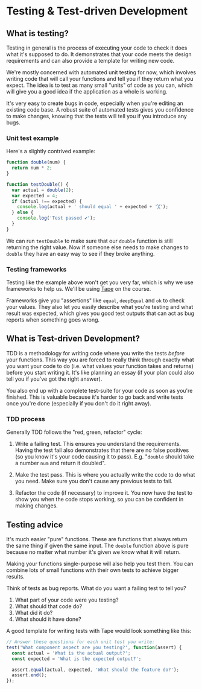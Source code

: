 # Testing & Test-driven Development

## What is testing?

Testing in general is the process of executing your code to check it does what it's supposed to do. It demonstrates that your code meets the design requirements and can also provide a template for writing new code.

We're mostly concerned with automated unit testing for now, which involves writing code that will call your functions and tell you if they return what you expect. The idea is to test as many small "units" of code as you can, which will give you a good idea if the application as a whole is working.

It's very easy to create bugs in code, especially when you're editing an existing code base. A robust suite of automated tests gives you confidence to make changes, knowing that the tests will tell you if you introduce any bugs.

### Unit test example

Here's a slightly contrived example:

```js
function double(num) {
  return num * 2;
}

function testDouble() {
  var actual = double(2);
  var expected = 4;
  if (actual !== expected) {
    console.log(actual + ' should equal ' + expected + '╳');
  } else {
    console.log('Test passed ✔︎');
  }
}
```

We can run `testDouble` to make sure that our `double` function is still returning the right value. Now if someone else needs to make changes to `double` they have an easy way to see if they broke anything.

### Testing frameworks

Testing like the example above won't get you very far, which is why we use frameworks to help us. We'll be using [Tape](https://github.com/substack/tape) on the course.

Frameworks give you "assertions" like `equal`, `deepEqual` and `ok` to check your values. They also let you easily describe what you're testing and what result was expected, which gives you good test outputs that can act as bug reports when something goes wrong.

## What is Test-driven Development?

TDD is a methodology for writing code where you write the tests _before_ your functions. This way you are forced to really think through exactly what you want your code to do (i.e. what values your function takes and returns) before you start writing it. It's like planning an essay (if your plan could also tell you if you've got the right answer).

You also end up with a complete test-suite for your code as soon as you're finished. This is valuable because it's harder to go back and write tests once you're done (especially if you don't do it right away).

### TDD process

Generally TDD follows the "red, green, refactor" cycle:

1. Write a failing test. This ensures you understand the requirements. Having the test fail also demonstrates that there are no false positives (so you know it's your code causing it to pass). E.g. "`double` should take a number `num` and return it doubled".

2. Make the test pass. This is where you actually write the code to do what you need. Make sure you don't cause any previous tests to fail.

3. Refactor the code (if necessary) to improve it. You now have the test to show you when the code stops working, so you can be confident in making changes.

## Testing advice

It's much easier "pure" functions. These are functions that always return the same thing if given the same input. The `double` function above is pure because no matter what number it's given we know what it will return.

Making your functions single-purpose will also help you test them. You can combine lots of small functions with their own tests to achieve bigger results.

Think of tests as bug reports. What do you want a failing test to tell you?

1. What part of your code were you testing?
2. What should that code do?
3. What did it do?
4. What should it have done?

A good template for writing tests with Tape would look something like this:

```js
// Answer these questions for each unit test you write:
test('What component aspect are you testing?', function(assert) {
  const actual = 'What is the actual output?';
  const expected = 'What is the expected output?';

  assert.equal(actual, expected, 'What should the feature do?');
  assert.end();
});
```
